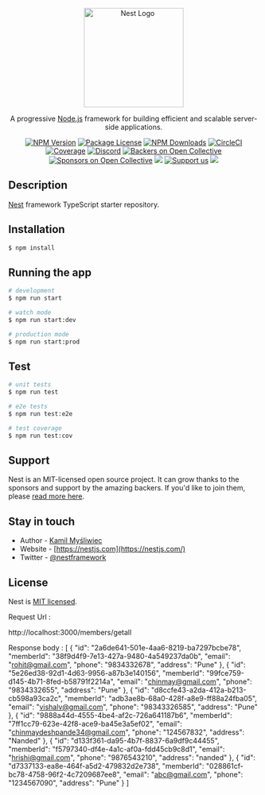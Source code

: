 <p align="center">
  <a href="http://nestjs.com/" target="blank"><img src="https://nestjs.com/img/logo-small.svg" width="200" alt="Nest Logo" /></a>
</p>

[circleci-image]: https://img.shields.io/circleci/build/github/nestjs/nest/master?token=abc123def456
[circleci-url]: https://circleci.com/gh/nestjs/nest

  <p align="center">A progressive <a href="http://nodejs.org" target="_blank">Node.js</a> framework for building efficient and scalable server-side applications.</p>
    <p align="center">
<a href="https://www.npmjs.com/~nestjscore" target="_blank"><img src="https://img.shields.io/npm/v/@nestjs/core.svg" alt="NPM Version" /></a>
<a href="https://www.npmjs.com/~nestjscore" target="_blank"><img src="https://img.shields.io/npm/l/@nestjs/core.svg" alt="Package License" /></a>
<a href="https://www.npmjs.com/~nestjscore" target="_blank"><img src="https://img.shields.io/npm/dm/@nestjs/common.svg" alt="NPM Downloads" /></a>
<a href="https://circleci.com/gh/nestjs/nest" target="_blank"><img src="https://img.shields.io/circleci/build/github/nestjs/nest/master" alt="CircleCI" /></a>
<a href="https://coveralls.io/github/nestjs/nest?branch=master" target="_blank"><img src="https://coveralls.io/repos/github/nestjs/nest/badge.svg?branch=master#9" alt="Coverage" /></a>
<a href="https://discord.gg/G7Qnnhy" target="_blank"><img src="https://img.shields.io/badge/discord-online-brightgreen.svg" alt="Discord"/></a>
<a href="https://opencollective.com/nest#backer" target="_blank"><img src="https://opencollective.com/nest/backers/badge.svg" alt="Backers on Open Collective" /></a>
<a href="https://opencollective.com/nest#sponsor" target="_blank"><img src="https://opencollective.com/nest/sponsors/badge.svg" alt="Sponsors on Open Collective" /></a>
  <a href="https://paypal.me/kamilmysliwiec" target="_blank"><img src="https://img.shields.io/badge/Donate-PayPal-ff3f59.svg"/></a>
    <a href="https://opencollective.com/nest#sponsor"  target="_blank"><img src="https://img.shields.io/badge/Support%20us-Open%20Collective-41B883.svg" alt="Support us"></a>
  <a href="https://twitter.com/nestframework" target="_blank"><img src="https://img.shields.io/twitter/follow/nestframework.svg?style=social&label=Follow"></a>
</p>
  <!--[![Backers on Open Collective](https://opencollective.com/nest/backers/badge.svg)](https://opencollective.com/nest#backer)
  [![Sponsors on Open Collective](https://opencollective.com/nest/sponsors/badge.svg)](https://opencollective.com/nest#sponsor)-->

## Description

[Nest](https://github.com/nestjs/nest) framework TypeScript starter repository.

## Installation

```bash
$ npm install
```

## Running the app

```bash
# development
$ npm run start

# watch mode
$ npm run start:dev

# production mode
$ npm run start:prod
```

## Test

```bash
# unit tests
$ npm run test

# e2e tests
$ npm run test:e2e

# test coverage
$ npm run test:cov
```

## Support

Nest is an MIT-licensed open source project. It can grow thanks to the sponsors and support by the amazing backers. If you'd like to join them, please [read more here](https://docs.nestjs.com/support).

## Stay in touch

- Author - [Kamil Myśliwiec](https://kamilmysliwiec.com)
- Website - [https://nestjs.com](https://nestjs.com/)
- Twitter - [@nestframework](https://twitter.com/nestframework)

## License

Nest is [MIT licensed](LICENSE).


Request Url : 

http://localhost:3000/members/getall

Response body :
[
  {
    "id": "2a6de641-501e-4aa6-8219-ba7297bcbe78",
    "memberId": "38f9d4f9-7e13-427a-9480-4a549237da0b",
    "email": "rohit@gmail.com",
    "phone": "9834332678",
    "address": "Pune"
  },
  {
    "id": "5e26ed38-92d1-4d63-9956-a87b3e140156",
    "memberId": "99fce759-d145-4b71-8fed-b58791f2214a",
    "email": "chinmay@gmail.com",
    "phone": "9834332655",
    "address": "Pune"
  },
  {
    "id": "d8ccfe43-a2da-412a-b213-cb598a93ca2c",
    "memberId": "adb3ae8b-68a0-428f-a8e9-ff88a24fba05",
    "email": "vishalv@gmail.com",
    "phone": "98343326585",
    "address": "Pune"
  },
  {
    "id": "9888a44d-4555-4be4-af2c-726a641187b6",
    "memberId": "7ff1cc79-623e-42f8-ace9-ba45e3a5ef02",
    "email": "chinmaydeshpande34@gmail.com",
    "phone": "124567832",
    "address": "Nanded"
  },
  {
    "id": "d133f361-da95-4b7f-8837-6a9df9c44455",
    "memberId": "f5797340-df4e-4a1c-af0a-fdd45cb9c8d1",
    "email": "hrishi@gmail.com",
    "phone": "9876543210",
    "address": "nanded"
  },
  {
    "id": "d7337133-ea8e-464f-a5d2-479832d2e738",
    "memberId": "028861cf-bc78-4758-96f2-4c7209687ee8",
    "email": "abc@gmail.com",
    "phone": "1234567090",
    "address": "Pune"
  }
]

